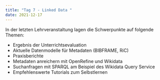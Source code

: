 ```yaml
---
title: "Tag 7 - Linked Data "
date: 2021-12-17
---
```


In der letzten Lehrveranstaltung lagen die Schwerpunkte auf folgende Themen:
- Ergebnis der Unterrichtsevaluation
- Aktuelle Datenmodelle für Metadaten (BIBFRAME, RiC)
- Praxisberichte
- Metadaten anreichern mit OpenRefine und Wikidata
- Suchanfragen mit SPARQL am Beispiel des Wikidata Query Service
- Empfehlenswerte Tutorials zum Selbstlernen
